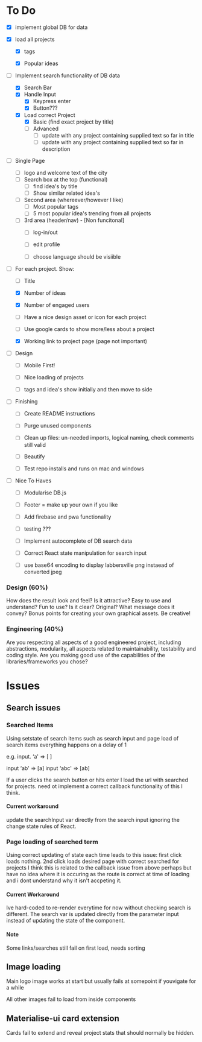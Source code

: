 # To Do

- [x] implement global DB for data

- [x] load all projects
    - [x] tags
    - [x] Popular ideas



- [ ] Implement search functionality of DB data
    - [x] Search Bar
    - [x] Handle Input
        - [x] Keypress enter
        - [x] Button???
    - [x] Load correct Project
        - [x] Basic (find exact project by title)
        - [ ] Advanced
            - [ ] update with any project containing supplied text so far in title
            - [ ] update with any project containing supplied text so far in description

- [ ] Single Page
    - [ ] logo and welcome text of the city
    - [ ] Search box at the top (functional)
        - [ ] find idea's by title
        - [ ] Show similar related idea's
    - [ ] Second area (whereever/however I like)
        - [ ] Most popular tags
        - [ ] 5 most popular idea's trending from all projects
    - [ ] 3rd area (header/nav) - [Non funcitonal]
        - [ ] log-in/out
        - [ ] edit profile
        - [ ] choose language should be visiible


- [ ] For each project. Show:
    - [ ] Title
    - [x] Number of ideas
    - [x] Number of engaged users
    - [ ] Have a nice design asset or icon for each project
    - [ ] Use google cards to show more/less about a project
    - [x] Working link to project page (page not important)


- [ ] Design
    - [ ] Mobile First!
    - [ ] Nice loading of projects
    - [ ] tags and idea's show initially and then move to side

    

- [ ] Finishing
    - [ ] Create README instructions
    - [ ] Purge unused components
    - [ ] Clean up files: un-needed imports, logical naming, check comments still valid
    - [ ] Beautify
    - [ ] Test repo installs and runs on mac and windows



- [ ] Nice To Haves
    - [ ] Modularise DB.js
    - [ ] Footer = make up your own if you like
    - [ ] Add firebase and pwa functionality
    - [ ] testing ???
    - [ ] Implement autocomplete of DB search data
    - [ ] Correct React state manipulation for search input
    - [ ] use base64 encoding to display labbersville png instaead of converted jpeg




### Design (60%)
How does the result look and feel? Is it attractive? Easy to use and understand? Fun to use? Is it clear? Original? What message does it convey? Bonus points for creating your own graphical assets. Be creative!

### Engineering (40%)
Are you respecting all aspects of a good engineered project, including abstractions, modularity, all aspects related to maintainability, testability and coding style. Are you making good use of the capabilities of the libraries/frameworks you chose?



# Issues

## Search issues
### Searched Items
Using setstate of search items such as search input and page load of search items everything happens on a delay of 1

e.g.
input. ‘a' => [  ]

input ‘ab' => [a]
input ‘abc' => [ab]

If a user clicks the search button or hits enter I load the url with searched for projects.  need ot implement a correct callback functionality of this I think.

#### Current workaround
 update the searchInput var directly from the search input ignoring the change state rules of React.


### Page loading of searched term

Using correct updating of state each time leads to this issue: 
first click loads nothing.
2nd click loads desired page with correct searched for projects
I think this is related to the callback issue from above perhaps but have no idea where it is occuring as the route is correct at time of loading and i dont understand why it isn't accpeting it.

#### Current Workaround
Ive hard-coded to re-render everytime for now without checking search is different.
The search var is updated directly from the parameter input instead of updating the state of the component.

#### Note
Some links/searches still fail on first load, needs sorting



## Image loading
Main logo image works at start but usually fails at somepoint if youvigate for a while

All other images fail to load from inside components


## Materialise-ui card extension
Cards fail to extend and reveal project stats that should normally be hidden.
